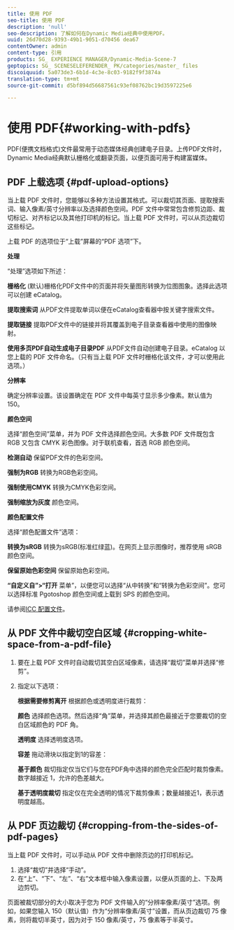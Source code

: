 ```yaml
---
title: 使用 PDF
seo-title: 使用 PDF
description: 'null'
seo-description: 了解如何在Dynamic Media经典中使用PDF。
uuid: 26d70d28-9393-49b1-9051-d70456 dea67
contentOwner: admin
content-type: 引用
products: SG_ EXPERIENCE MANAGER/Dynamic-Media-Scene-7
geptopics: SG_ SCENESELEFERENDER_ PK/categories/master_ files
discoiquuid: 5a073de3-6b1d-4c3e-8c03-9182f9f3874a
translation-type: tm+mt
source-git-commit: d5bf894d56687561c93ef08762bc19d3597225e6

---
```



# 使用 PDF{#working-with-pdfs}

PDF(便携文档格式)文件最常用于动态媒体经典创建电子目录。上传PDF文件时，Dynamic Media经典默认栅格化或翻录页面，以便页面可用于构建富媒体。

## PDF 上载选项 {#pdf-upload-options}

当上载 PDF 文件时，您能够以多种方法设置其格式。可以裁切其页面、提取搜索词、输入像素/英寸分辨率以及选择颜色空间。PDF 文件中常常包含修剪边距、裁切标记、对齐标记以及其他打印机的标记。当上载 PDF 文件时，可以从页边裁切这些标记。

上载 PDF 的选项位于“上载”屏幕的“PDF 选项”下。

**处理**

“处理”选项如下所述：

**栅格化** (默认)栅格化PDF文件中的页面并将矢量图形转换为位图图象。选择此选项可以创建 eCatalog。

**提取搜索词** 从PDF文件提取单词以便在eCatalog查看器中按关键字搜索文件。

**提取链接** 提取PDF文件中的链接并将其覆盖到电子目录查看器中使用的图像映射。

**使用多页PDF自动生成电子目录PDF** 从PDF文件自动创建电子目录。eCatalog 以您上载的 PDF 文件命名。（只有当上载 PDF 文件时栅格化该文件，才可以使用此选项。）

**分辨率**

确定分辨率设置。该设置确定在 PDF 文件中每英寸显示多少像素。默认值为 150。

**颜色空间**

选择“颜色空间”菜单，并为 PDF 文件选择颜色空间。大多数 PDF 文件既包含 RGB 又包含 CMYK 彩色图像。对于联机查看，首选 RGB 颜色空间。

**检测自动** 保留PDF文件的色彩空间。

**强制为RGB** 转换为RGB色彩空间。

**强制使用CMYK** 转换为CMYK色彩空间。

**强制缩放为灰度** 颜色空间。

**颜色配置文件**

选择“颜色配置文件”选项：

**转换为sRGB** 转换为sRGB(标准红绿蓝)。在网页上显示图像时，推荐使用 sRGB 颜色空间。

**保留原始色彩空间** 保留原始色彩空间。

**“自定义自”&gt;“打开** 菜单”，以便您可以选择“从中转换”和“转换为色彩空间”。您可以选择标准 Pgotoshop 颜色空间或上载到 SPS 的颜色空间。

请参阅[ICC 配置文件](icc-profiles.md#icc_profiles)。

## 从 PDF 文件中裁切空白区域 {#cropping-white-space-from-a-pdf-file}

1. 要在上载 PDF 文件时自动裁切其空白区域像素，请选择“裁切”菜单并选择“修剪”。
1. 指定以下选项：

   **根据需要修剪离开** 根据颜色或透明度进行裁剪：

   **颜色** 选择颜色选项。然后选择“角”菜单，并选择其颜色最接近于您要裁切的空白区域颜色的 PDF 角。

   **透明度** 选择透明度选项。

   **容差** 拖动滑块以指定到1的容差：

   **基于颜色** 裁切指定仅当它们与您在PDF角中选择的颜色完全匹配时裁剪像素。数字越接近 1，允许的色差越大。

   **基于透明度裁切** 指定仅在完全透明的情况下裁剪像素；数量越接近1，表示透明度越高。

## 从 PDF 页边裁切 {#cropping-from-the-sides-of-pdf-pages}

当上载 PDF 文件时，可以手动从 PDF 文件中删除页边的打印机标记。

1. 选择“裁切”并选择“手动”。
1. 在“上”、“下”、“左”、“右”文本框中输入像素设置，以便从页面的上、下及两边剪切。

页面被裁切部分的大小取决于您为 PDF 文件输入的“分辨率像素/英寸”选项。例如，如果您输入 150（默认值）作为“分辨率像素/英寸”设置，而从页边裁切 75 像素，则将裁切半英寸，因为对于 150 像素/英寸，75 像素等于半英寸。
